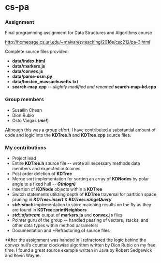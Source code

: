 # cs-pa

### Assignment

Final programming assignment for Data Structures and Algorithms course

http://homepage.cs.uri.edu/~malvarez/teaching/2016s/csc212/pa-3.html

Complete source files provided:
* **data/index.html**
* **data/markers.js**
* **data/convex.js**
* **data/parse-osm.py**
* **data/boston_massachusetts.txt**
* **search-map.cpp**  -- *slightly modified and renamed* **search-map-kd.cpp**

### Group members
* Susallin Chean
* Dion Rubio
* Osto Vargas (***me!***)

Although this was a group effort, I have contributed a substantial amount of code and logic into the **KDTree.h** and **KDTree.cpp** source files.

### My contributions

* Project lead
* Entire **KDTree.h** source file -- wrote all necessary methods data members and expected outcomes
* Post order deletion of **KDTree**
* Merge sort implementation for sorting an array of **KDNodes** by polar angle to a fixed hull -- ***O(nlogn)***
* Insertion of **KDNode** objects within a **KDTree**
* Switch statements utilizing depth of **KDTree** traversal for partition space pruning in ***KDTree::insert*** & ***KDTree::rangeQuery***
* ***std::stack<T>*** implementation to store matching results on the fly as they are found in **KDTree::printNeighbors**
* ***std::ofstream*** output of **markers.js** and **convex.js** files
* Pointer guru of the group -- handled passing of vectors, stacks, and other data types within method parameters
* Documentation and *Refractoring of source files

*After the assignment was handed in I refractored the logic behind the convex hull's counter clockwise algorithm written by Dion Rubio on my free time. I found a great source example written in Java by Robert Sedgewick and Kevin Wayne.
